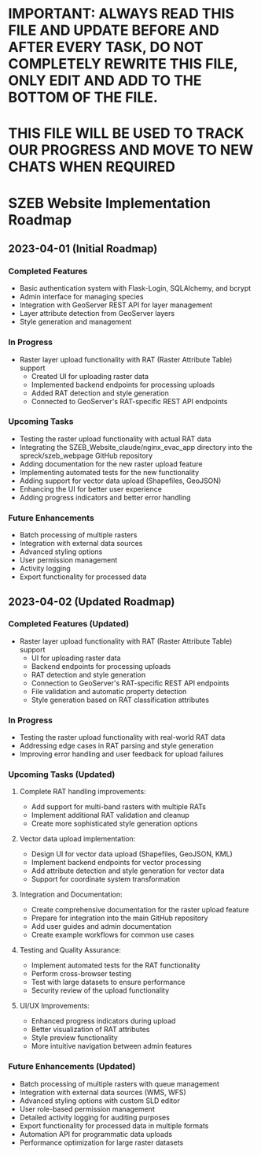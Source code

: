 # IMPORTANT: ALWAYS READ THIS FILE AND UPDATE BEFORE AND AFTER EVERY TASK, DO NOT COMPLETELY REWRITE THIS FILE, ONLY EDIT AND ADD TO THE BOTTOM OF THE FILE.
# THIS FILE WILL BE USED TO TRACK OUR PROGRESS AND MOVE TO NEW CHATS WHEN REQUIRED

# SZEB Website Implementation Roadmap

## 2023-04-01 (Initial Roadmap)

### Completed Features
- Basic authentication system with Flask-Login, SQLAlchemy, and bcrypt
- Admin interface for managing species
- Integration with GeoServer REST API for layer management
- Layer attribute detection from GeoServer layers
- Style generation and management

### In Progress
- Raster layer upload functionality with RAT (Raster Attribute Table) support
  - Created UI for uploading raster data
  - Implemented backend endpoints for processing uploads
  - Added RAT detection and style generation
  - Connected to GeoServer's RAT-specific REST API endpoints

### Upcoming Tasks
- Testing the raster upload functionality with actual RAT data
- Integrating the SZEB_Website_claude/nginx_evac_app directory into the spreck/szeb_webpage GitHub repository
- Adding documentation for the new raster upload feature
- Implementing automated tests for the new functionality
- Adding support for vector data upload (Shapefiles, GeoJSON)
- Enhancing the UI for better user experience
- Adding progress indicators and better error handling

### Future Enhancements
- Batch processing of multiple rasters
- Integration with external data sources
- Advanced styling options
- User permission management
- Activity logging
- Export functionality for processed data

## 2023-04-02 (Updated Roadmap)

### Completed Features (Updated)
- Raster layer upload functionality with RAT (Raster Attribute Table) support
  - UI for uploading raster data
  - Backend endpoints for processing uploads
  - RAT detection and style generation
  - Connection to GeoServer's RAT-specific REST API endpoints
  - File validation and automatic property detection
  - Style generation based on RAT classification attributes

### In Progress
- Testing the raster upload functionality with real-world RAT data
- Addressing edge cases in RAT parsing and style generation
- Improving error handling and user feedback for upload failures

### Upcoming Tasks (Updated)
1. Complete RAT handling improvements:
   - Add support for multi-band rasters with multiple RATs
   - Implement additional RAT validation and cleanup
   - Create more sophisticated style generation options

2. Vector data upload implementation:
   - Design UI for vector data upload (Shapefiles, GeoJSON, KML)
   - Implement backend endpoints for vector processing
   - Add attribute detection and style generation for vector data
   - Support for coordinate system transformation

3. Integration and Documentation:
   - Create comprehensive documentation for the raster upload feature
   - Prepare for integration into the main GitHub repository
   - Add user guides and admin documentation
   - Create example workflows for common use cases

4. Testing and Quality Assurance:
   - Implement automated tests for the RAT functionality
   - Perform cross-browser testing
   - Test with large datasets to ensure performance
   - Security review of the upload functionality

5. UI/UX Improvements:
   - Enhanced progress indicators during upload
   - Better visualization of RAT attributes
   - Style preview functionality
   - More intuitive navigation between admin features

### Future Enhancements (Updated)
- Batch processing of multiple rasters with queue management
- Integration with external data sources (WMS, WFS)
- Advanced styling options with custom SLD editor
- User role-based permission management
- Detailed activity logging for auditing purposes
- Export functionality for processed data in multiple formats
- Automation API for programmatic data uploads
- Performance optimization for large raster datasets
